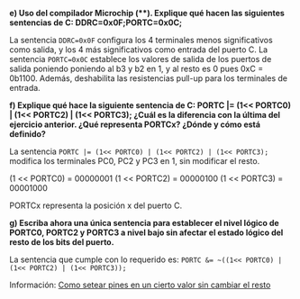 **e) Uso del compilador Microchip (\*\*). Explique qué hacen las siguientes sentencias de C: DDRC=0x0F;PORTC=0x0C;**

La sentencia ``DDRC=0x0F`` configura los 4 terminales menos significativos como salida, y los 4 más significativos como entrada del puerto C. La sentencia ``PORTC=0x0C`` establece los valores de salida de los puertos de salida poniendo poniendo al b3 y b2 en 1, y al resto es 0 pues 0xC = 0b1100. Además, deshabilita las resistencias pull-up para los terminales de entrada.

**f) Explique qué hace la siguiente sentencia de C: PORTC |= (1<< PORTC0) | (1<< PORTC2) | (1<< PORTC3); ¿Cuál es la diferencia con la última del ejercicio anterior. ¿Qué representa PORTCx? ¿Dónde y cómo está definido?**

La sentencia ``PORTC |= (1<< PORTC0) | (1<< PORTC2) | (1<< PORTC3);`` modifica los terminales PC0, PC2 y PC3 en 1, sin modificar el resto.

(1 << PORTC0) = 00000001
(1 << PORTC2) = 00000100
(1 << PORTC3) = 00001000

PORTCx representa la posición x del puerto C.

**g) Escriba ahora una única sentencia para establecer el nivel lógico de PORTC0, PORTC2 y PORTC3 a nivel bajo sin afectar el estado lógico del resto de los bits del puerto.**

La sentencia que cumple con lo requerido es: ``PORTC &= ~((1<< PORTC0) | (1<< PORTC2) | (1<< PORTC3));``

Información: [Como setear pines en un cierto valor sin cambiar el resto](https://www.avrfreaks.net/s/topic/a5C3l000000UIr0EAG/t086268)